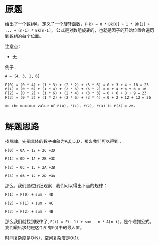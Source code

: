 # 原题
给出了一个数组A，定义了一个旋转函数，`F(k) = 0 * Bk[0] + 1 * Bk[1] + ... + (n-1) * Bk[n-1]`，
公式是对数组旋转的，也就是因子的开始位置会遍历到数组的每个位置。

注意点：

  - 无

例子：

```
A = [4, 3, 2, 6]

F(0) = (0 * 4) + (1 * 3) + (2 * 2) + (3 * 6) = 0 + 3 + 4 + 18 = 25
F(1) = (0 * 6) + (1 * 4) + (2 * 3) + (3 * 2) = 0 + 4 + 6 + 6 = 16
F(2) = (0 * 2) + (1 * 6) + (2 * 4) + (3 * 3) = 0 + 6 + 8 + 9 = 23
F(3) = (0 * 3) + (1 * 2) + (2 * 6) + (3 * 4) = 0 + 2 + 12 + 12 = 26

So the maximum value of F(0), F(1), F(2), F(3) is F(3) = 26.
```

# 解题思路
找规律，先把具体的数字抽象为A,B,C,D，那么我们可以得到：

```
F(0) = 0A + 1B + 2C +3D

F(1) = 0D + 1A + 2B +3C

F(2) = 0C + 1D + 2A +3B

F(3) = 0B + 1C + 2D +3A
```

那么，我们通过仔细观察，我们可以得出下面的规律：

```
F(1) = F(0) + sum - 4D

F(2) = F(1) + sum - 4C

F(3) = F(2) + sum - 4B
```

那么我们就找到规律了, `F(i) = F(i-1) + sum - n * A[n-i]`，是个递推公式。
我们最后求的是这个所有F(i)中的最大值。

时间复杂度是O(N)，空间复杂度是O(1).
